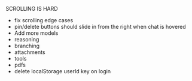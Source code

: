 SCROLLING IS HARD

- fix scrolling edge cases
- pin/delete buttons should slide in from the right when chat is hovered
- Add more models
- reasoning
- branching
- attachments
- tools
- pdfs
- delete localStorage userId key on login
